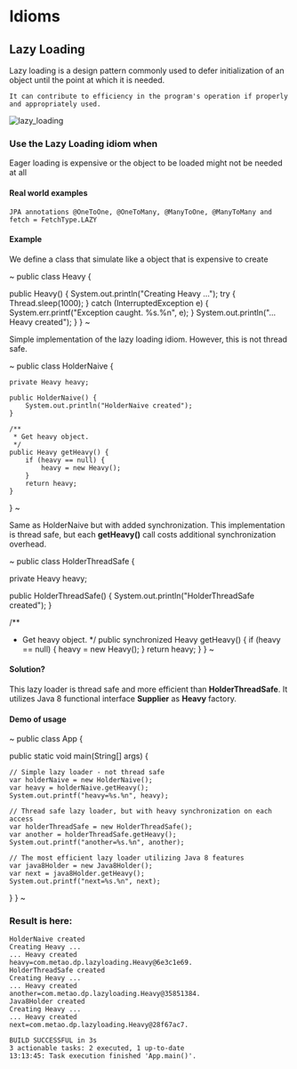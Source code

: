 # Idioms
## Lazy Loading


Lazy loading is a design pattern commonly used to defer initialization of an object until the point at which it is needed.


    It can contribute to efficiency in the program's operation if properly and appropriately used.


![lazy_loading](data/archive/design-patterns/idiom/assets/lazy-loading.png)

### Use the Lazy Loading idiom when

Eager loading is expensive or the object to be loaded might not be needed at all


#### Real world examples

    JPA annotations @OneToOne, @OneToMany, @ManyToOne, @ManyToMany and fetch = FetchType.LAZY


#### Example

We define a class that simulate like a object that is expensive to create


~
public class Heavy {

  public Heavy() {
    System.out.println("Creating Heavy ...");
    try {
      Thread.sleep(1000);
    } catch (InterruptedException e) {
      System.err.printf("Exception caught. %s.%n", e);
    }
    System.out.println("... Heavy created");
  }
}
~

Simple implementation of the lazy loading idiom. However, this is not thread safe.

~
public class HolderNaive {

    private Heavy heavy;

    public HolderNaive() {
        System.out.println("HolderNaive created");
    }

    /**
     * Get heavy object.
     */
    public Heavy getHeavy() {
        if (heavy == null) {
            heavy = new Heavy();
        }
        return heavy;
    }
}
~

Same as HolderNaive but with added synchronization. 
This implementation is thread safe, but each **getHeavy()** call costs additional synchronization overhead.


~
public class HolderThreadSafe {

  private Heavy heavy;

  public HolderThreadSafe() {
        System.out.println("HolderThreadSafe created");
  }

  /**
   * Get heavy object.
   */
  public synchronized Heavy getHeavy() {
    if (heavy == null) {
      heavy = new Heavy();
    }
    return heavy;
  }
}
~

#### Solution?

This lazy loader is thread safe and more efficient than **HolderThreadSafe**. 
It utilizes Java 8 functional interface **Supplier** as **Heavy** factory.


#### Demo of usage


~
public class App {

  public static void main(String[] args) {

    // Simple lazy loader - not thread safe
    var holderNaive = new HolderNaive();
    var heavy = holderNaive.getHeavy();
    System.out.printf("heavy=%s.%n", heavy);

    // Thread safe lazy loader, but with heavy synchronization on each access
    var holderThreadSafe = new HolderThreadSafe();
    var another = holderThreadSafe.getHeavy();
    System.out.printf("another=%s.%n", another);

    // The most efficient lazy loader utilizing Java 8 features
    var java8Holder = new Java8Holder();
    var next = java8Holder.getHeavy();
    System.out.printf("next=%s.%n", next);
  }
}
~


### Result is here:

    HolderNaive created
    Creating Heavy ...
    ... Heavy created
    heavy=com.metao.dp.lazyloading.Heavy@6e3c1e69.
    HolderThreadSafe created
    Creating Heavy ...
    ... Heavy created
    another=com.metao.dp.lazyloading.Heavy@35851384.
    Java8Holder created
    Creating Heavy ...
    ... Heavy created
    next=com.metao.dp.lazyloading.Heavy@28f67ac7.
    
    BUILD SUCCESSFUL in 3s
    3 actionable tasks: 2 executed, 1 up-to-date
    13:13:45: Task execution finished 'App.main()'.



